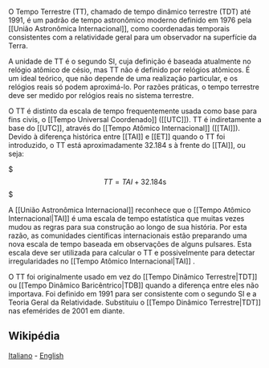 O Tempo Terrestre (TT), chamado de tempo dinâmico terrestre (TDT) até 1991, é um padrão de tempo astronômico moderno definido em 1976 pela [[União Astronômica Internacional]], como coordenadas temporais consistentes com a relatividade geral para um observador na superfície da Terra.

A unidade de TT é o segundo SI, cuja definição é baseada atualmente no relógio atômico de césio, mas TT não é definido por relógios atômicos. É um ideal teórico, que não depende de uma realização particular, e os relógios reais só podem aproximá-lo. Por razões práticas, o tempo terrestre deve ser medido por relógios reais no sistema terrestre.

O TT é distinto da escala de tempo frequentemente usada como base para fins civis, o [[Tempo Universal Coordenado]] ([[UTC]]). TT é indiretamente a base do [[UTC]], através do [[Tempo Atômico Internacional]] ([[TAI]]). Devido à diferença histórica entre [[TAI]] e [[ET]] quando o TT foi introduzido, o TT está aproximadamente 32.184 s à frente do [[TAI]], ou seja:

$$$TT = TAI + 32.184 \textrm{s}$$$

A [[União Astronômica Internacional]] reconhece que o [[Tempo Atômico Internacional|TAI]] é uma escala de tempo estatística que muitas vezes mudou as regras para sua construção ao longo de sua história. Por esta razão, as comunidades científicas internacionais estão preparando uma nova escala de tempo baseada em observações de alguns pulsares. Esta escala deve ser utilizada para calcular o TT e possivelmente para detectar irregularidades no [[Tempo Atômico Internacional|TAI]] .

O TT foi originalmente usado em vez do [[Tempo Dinâmico Terrestre|TDT]] ou [[Tempo Dinâmico Baricêntrico|TDB]] quando a diferença entre eles não importava. Foi definido em 1991 para ser consistente com o segundo SI e a Teoria Geral da Relatividade. Substituiu o [[Tempo Dinâmico Terrestre|TDT]] nas efemérides de 2001 em diante.

## Wikipédia

[Italiano](https://it.wikipedia.org/wiki/Tempo_terrestre) - [English](https://en.wikipedia.org/wiki/Terrestrial_Time)